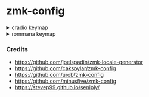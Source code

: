 # zmk-config

<details>
  <summary>cradio keymap</summary>
  ![SVG file of the keymap](keymap-drawer/cradio.svg)

  _(keymap image generated by [caksoylar/keymap-drawer](https://github.com/caksoylar/keymap-drawer))_
</details>

<details>
  <summary>rommana keymap</summary>
  ![SVG file of the keymap](keymap-drawer/rommana.svg)

  _(keymap image generated by [caksoylar/keymap-drawer](https://github.com/caksoylar/keymap-drawer))_
</details>

### Credits

- https://github.com/joelspadin/zmk-locale-generator
- https://github.com/caksoylar/zmk-config
- https://github.com/urob/zmk-config
- https://github.com/minusfive/zmk-config
- https://stevep99.github.io/seniply/
